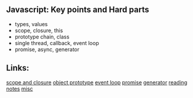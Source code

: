 ## Javascript: Key points and Hard parts
* types, values
* scope, closure, this
* prototype chain, class
* single thread, callback, event loop
* promise, async, generator


## Links:
[scope and closure](./scope_and_closure.md)
[object prototype](./object_prototype.md)
[event loop](./event_loop.md)
[promise](./promise.md)
[generator](./generator.md)
[reading notes](./reading-notes.md)
[misc](./misc.md)